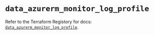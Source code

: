 # `data_azurerm_monitor_log_profile`

Refer to the Terraform Registory for docs: [`data_azurerm_monitor_log_profile`](https://www.terraform.io/docs/providers/azurerm/d/monitor_log_profile).
